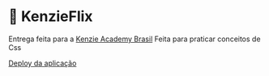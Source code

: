 # 📖 KenzieFlix
Entrega feita para a [Kenzie Academy Brasil](https://kenzie.com.br/?utm_term=kenzie%20academy%20brasil&utm_campaign=INSC-PER-2022-TERMOS-MARCA-SEARCH&utm_source=adwords&utm_medium=google-ads&hsa_acc=2166776305&hsa_cam=15853756022&hsa_grp=137371409172&hsa_ad=648094279880&hsa_src=g&gad=1&gclid=CjwKCAjwjMiiBhA4EiwAZe6jQw7EbSGumbBQSiOWLz1Q6Uldgmd1GNzs1yKL4y31BMYjafwFjNifJhoCPmgQAvD_BwE)
Feita para praticar conceitos de Css

[Deploy da aplicação](https://kenzieflix-sepia.vercel.app/)
